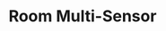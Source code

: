 ---
project-id: room-multi-sensor
layout: project
title: Room Multi-Sensor
featured: true
featured-priority: 2
listing-priority: 2
---